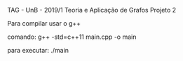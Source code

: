 TAG - UnB - 2019/1
Teoria e Aplicação de Grafos Projeto 2

Para compilar usar o g++

comando: g++ -std=c++11 main.cpp -o main

para executar: ./main
